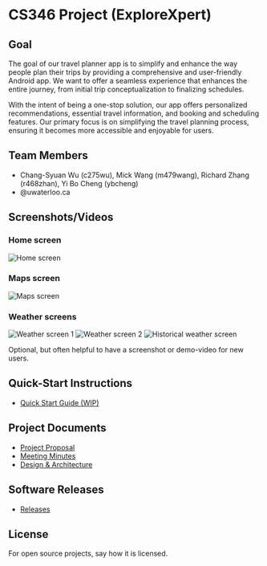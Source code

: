 # CS346 Project (ExploreXpert)

## Goal
The goal of our travel planner app is to simplify and enhance the way people plan their trips by providing a comprehensive and user-friendly Android app. We want to offer a seamless experience that enhances the entire journey, from initial trip conceptualization to finalizing schedules.

With the intent of being a one-stop solution, our app offers personalized recommendations, essential travel information, and booking and scheduling features. Our primary focus is on simplifying the travel planning process, ensuring it becomes more accessible and enjoyable for users. 

## Team Members

* Chang-Syuan Wu (c275wu), Mick Wang (m479wang), Richard Zhang (r468zhan), Yi Bo Cheng (ybcheng)
* @uwaterloo.ca

## Screenshots/Videos
### Home screen
![Home screen](screenshots/home_screen.png)

### Maps screen
![Maps screen](screenshots/maps_screen.png)

### Weather screens
![Weather screen 1](screenshots/weather_screen1.png)
![Weather screen 2](screenshots/weather_screen2.png)
![Historical weather screen](screenshots/historical_weather_screen.png)

Optional, but often helpful to have a screenshot or demo-video for new users.

## Quick-Start Instructions
* [Quick Start Guide (WIP)](https://git.uwaterloo.ca/c275wu/cs346-project/-/wikis/Quick-Start-Guide)

## Project Documents
* [Project Proposal](https://git.uwaterloo.ca/c275wu/cs346-project/-/wikis/Project-Proposal)
* [Meeting Minutes](https://git.uwaterloo.ca/c275wu/cs346-project/-/wikis/Meeting-Minutes)
* [Design & Architecture](https://git.uwaterloo.ca/c275wu/cs346-project/-/wikis/Design-Doc)

## Software Releases
* [Releases](https://git.uwaterloo.ca/c275wu/cs346-project/-/releases)

## License
For open source projects, say how it is licensed.
